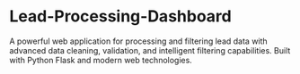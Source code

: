 # Lead-Processing-Dashboard
A powerful web application for processing and filtering lead data with advanced data cleaning, validation, and intelligent filtering capabilities. Built with Python Flask and modern web technologies.

